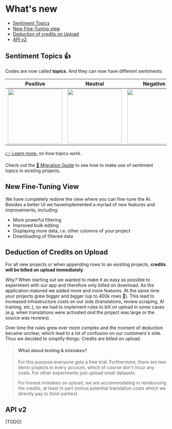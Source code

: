 # What's new

* [Sentiment Topics](#sentiment-topics)
* [New Fine-Tuning view](#new-fine-tuning-view)
* [Deduction of credits on Upload](#deduction-of-credits-on-upload)
* [API v2](#api-v2)

## Sentiment Topics 👍

Codes are now called **topics**. And they can now have different sentiments:

| Positive | Neutral  | Negative  |
|---|---|---|
| <img src="https://raw.github.com/caplena/knowledge-base/master/docs/images/topic_positive.png" style="width:170px;"/> | <img src="https://raw.github.com/caplena/knowledge-base/master/docs/images/topic_neutral.png" style="width:170px;"/> |  <img src="https://raw.github.com/caplena/knowledge-base/master/docs/images/topic_negative.png" style="width:170px;"/> |

[👉 Learn more.](02-01-Topics.md) on how topics work.

Check out the [🚀 Migration Guide](01-01-Migration-guide.md) to see how to make use of sentiment topics in existing projects.

## New Fine-Tuning View

We have completely redone the view where you can fine-tune the AI. Besides a better UI we haveimplemented a myriad of new features and improvements, including:
* More powerful filtering
* Improved bulk editing
* Displaying more data, i.e. other columns of your project
* Downloading of filtered data

## Deduction of Credits on Upload

For all new projects or when appending rows to an existing projects, **credits will be billed on upload immediately**.

*Why?* When starting out we wanted to make it as easy as possible to experiment with our app and therefore only billed on download. As the application matured we added more and more features. At the same time your projects grew bigger and bigger (up to 400k rows 🐳). This lead to increased infrastructure costs on our side (translations, review scraping, AI training, etc.), so we had to implement rules to bill on upload in *some* cases (e.g. when translations were activated *and* the project was large *or* the source was reviews).

Over time the rules grew ever more complex and the moment of deduction became unclear, which lead to a lot of confusion on our customers's side. Thus we decided to simplify things: Credits are billed on upload.

<!-- theme: info -->

> #### What about testing & mistakes?
> For this purpose everyone gets a free trial. Furthermore, there are two demo projects in every account, which of course don't incur any costs. For other experiments just upload small datasets.
>
> For honest mistakes on upload, we are accommodating in reimbursing the credits, at least in part (minus potential translation costs which we directly pay to third-parties).

## API v2

[TODO]

